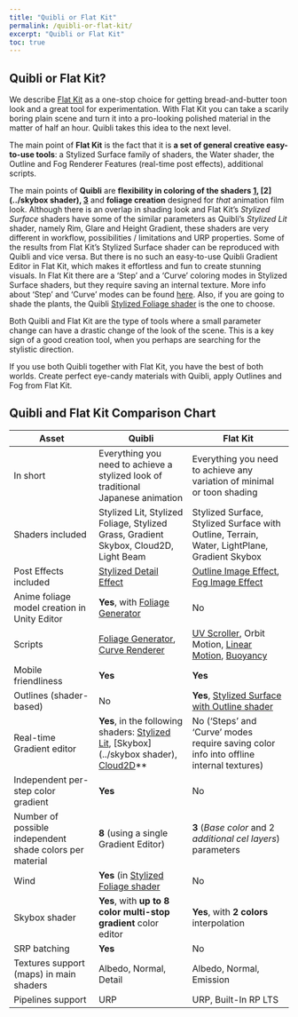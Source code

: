 ```yaml
---
title: "Quibli or Flat Kit"
permalink: /quibli-or-flat-kit/
excerpt: "Quibli or Flat Kit"
toc: true
---
```


## Quibli or Flat Kit?

We describe [Flat Kit](http://u3d.as/1uVy) as a one-stop choice for getting bread-and-butter toon look and a great tool for experimentation. With Flat Kit you can take a scarily boring plain scene and turn it into a pro-looking polished material in the matter of half an hour. Quibli takes this idea to the next level.  

The main point of **Flat Kit** is the fact that it is **a set of general creative easy-to-use tools**: a Stylized Surface family of shaders, the Water shader, the Outline and Fog Renderer Features (real-time post effects), additional scripts.  

The main points of **Quibli** are **flexibility in coloring of the shaders [1](../stylized-lit-shader), [2](../skybox shader), [3](cloud2d-shader)** and **foliage creation** designed for _that_ animation film look. Although there is an overlap in shading look and Flat Kit’s _Stylized Surface_ shaders have some of the similar parameters as Quibli’s _Stylized Lit_ shader, namely Rim, Glare and Height Gradient, these shaders are very different in workflow, possibilities / limitations and URP properties. Some of the results from Flat Kit’s Stylized Surface shader can be reproduced with Quibli and vice versa. But there is no such an easy-to-use Quibli Gradient Editor in Flat Kit, which makes it effortless and fun to create stunning visuals. In Flat Kit there are a ‘Step’ and a ‘Curve’ coloring modes in Stylized Surface shaders, but they require saving an internal texture. More info about ‘Step’ and ‘Curve’ modes can be found [here](https://flatkit.dustyroom.com/#311-the-main-parameters-of-the-shader). Also, if you are going to shade the plants, the Quibli [Stylized Foliage shader](../stylized-foliage-shader) is the one to choose.  

Both Quibli and Flat Kit are the type of tools where a small parameter change can have a drastic change of the look of the scene. This is a key sign of a good creation tool, when you perhaps are searching for the stylistic direction.  

If you use both Quibli together with Flat Kit, you have the best of both worlds. Create perfect eye-candy materials with Quibli, apply Outlines and Fog from Flat Kit.  


## Quibli and Flat Kit Comparison Chart

| Asset | **Quibli** | **Flat Kit**
| --- | --- | --- |
| In short | Everything you need to achieve a stylized look of traditional Japanese animation | Everything you need to achieve any variation of minimal or toon shading |
| Shaders included | Stylized Lit, Stylized Foliage, Stylized Grass, Gradient Skybox, Cloud2D, Light Beam | Stylized Surface, Stylized Surface with Outline, Terrain, Water, LightPlane, Gradient Skybox |
| Post Effects included | [Stylized Detail Effect](../stylized-detail-post-effect) | [Outline Image Effect](https://flatkit.dustyroom.com/#42-outline-image-effect), [Fog Image Effect](https://flatkit.dustyroom.com/#41-fog-image-effect) |
| Anime foliage model creation in Unity Editor | **Yes**, with [Foliage Generator](../foliage-generator) | No |
| Scripts | [Foliage Generator](../foliage-generator), [Curve Renderer](../curve-renderer) | [UV Scroller](https://flatkit.dustyroom.com/#51-uv-scroller), Orbit Motion, [Linear Motion](https://flatkit.dustyroom.com/#52-linear-motion), [Buoyancy](https://flatkit.dustyroom.com/#53-buoyancy) |
| Mobile friendliness | **Yes** | **Yes** |
| Outlines (shader-based) | No | **Yes**, [Stylized Surface with Outline shader](https://flatkit.dustyroom.com/#33-stylized-surface-with-outline-shader) |
| Real-time Gradient editor | **Yes**, in the following shaders: [Stylized Lit](../stylized-lit-shader), [Skybox](../skybox shader), [Cloud2D](cloud2d-shader)**| No (‘Steps’ and ‘Curve’ modes require saving color info into offline internal textures) |
| Independent per-step color gradient | **Yes** | No |
| Number of possible independent shade colors per material | **8** (using a single Gradient Editor) | **3** (_Base color_ and 2 _additional cel layers_) parameters |
| Wind | **Yes** (in [Stylized Foliage shader](../stylized-foliage-shader) | No |
| Skybox shader | **Yes**, with **up to 8 color multi-stop gradient** color editor | **Yes**, with **2 colors** interpolation |
| SRP batching | **Yes** | No |
| Textures support (maps) in main shaders | Albedo, Normal, Detail | Albedo, Normal, Emission |
| Pipelines support | URP | URP, Built-In RP LTS |



